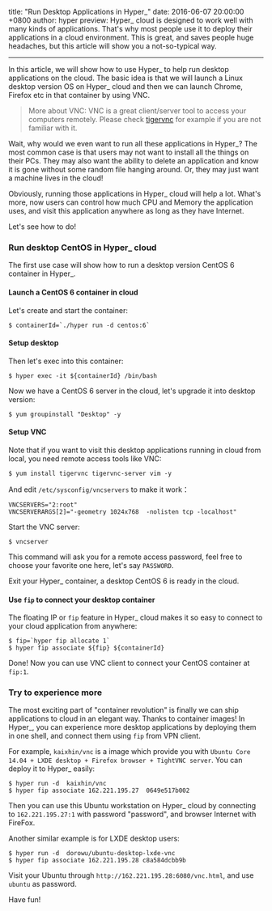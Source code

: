 title: "Run Desktop Applications in Hyper_"
date: 2016-06-07 20:00:00 +0800
author: hyper
preview: Hyper_ cloud is designed to work well with many kinds of applications. That's why most people use it to deploy their applications in a cloud environment. This is great, and saves people huge headaches, but this article will show you a not-so-typical way.

---

In this article, we will show how to use Hyper_ to help run desktop applications on the cloud. The basic idea is that we will launch a Linux desktop version OS on Hyper_ cloud and then we can launch Chrome, Firefox etc in that container by using VNC.

> More about VNC: VNC is a great client/server tool to access your computers remotely. Please check [tigervnc](http://tigervnc.org/) for example if you are not familiar with it. 

Wait, why would we even want to run all these applications in Hyper_? 
The most common case is that users may not want to install all the things on their PCs. 
They may also want the ability to delete an application and know it is gone without some random file hanging around. 
Or, they may just want a machine lives in the cloud!

Obviously, running those applications in Hyper_ cloud will help a lot. What's more, now users can control how much CPU and Memory the application uses, and visit this application anywhere as long as they have Internet. 

Let's see how to do!


### Run desktop CentOS in Hyper_ cloud

The first use case will show how to run a desktop version CentOS 6 container in Hyper_.

#### Launch a CentOS 6 container in cloud

Let's create and start the container:
```shell
$ containerId=`./hyper run -d centos:6`
```

#### Setup desktop
Then let's exec into this container:
```shell
$ hyper exec -it ${containerId} /bin/bash
```

Now we have a CentOS 6 server in the cloud, let's upgrade it into desktop version:
```shell
$ yum groupinstall "Desktop" -y
```

#### Setup VNC
Note that if you want to visit this desktop applications running in cloud from local, you need remote access tools like VNC:
```shell
$ yum install tigervnc tigervnc-server vim -y
```
And edit `/etc/sysconfig/vncservers` to make it work：
```
VNCSERVERS="2:root"
VNCSERVERARGS[2]="-geometry 1024x768  -nolisten tcp -localhost"
```
Start the VNC server:
```shell
$ vncserver
```
This command will ask you for a remote access password, feel free to choose your favorite one here, let's say `PASSWORD`.

Exit your Hyper_ container, a desktop CentOS 6 is ready in the cloud.


#### Use `fip` to connect your desktop container

The floating IP or `fip` feature in Hyper_ cloud makes it so easy to connect to your cloud application from anywhere:
```shell
$ fip=`hyper fip allocate 1`
$ hyper fip associate ${fip} ${containerId}
```

Done! Now you can use VNC client to connect your CentOS container at  `fip:1`.

### Try to experience more

The most exciting part of "container revolution" is finally we can ship applications to cloud in an elegant way. Thanks to container images! In Hyper_, you can experience more desktop applications by deploying them in one shell, and connect them using `fip` from VPN client.

For example, `kaixhin/vnc` is a image which provide you with `Ubuntu Core 14.04 + LXDE desktop + Firefox browser + TightVNC server`. You can deploy it to Hyper_ easily:
```shell
$ hyper run -d  kaixhin/vnc
$ hyper fip associate 162.221.195.27  0649e517b002
```
Then you can use this Ubuntu workstation on Hyper_ cloud by connecting to `162.221.195.27:1` with password "password", and browser Internet with FireFox. 

Another similar example is for LXDE desktop users:
```shell
$ hyper run -d  dorowu/ubuntu-desktop-lxde-vnc
$ hyper fip associate 162.221.195.28 c8a584dcbb9b
```
Visit your Ubuntu through `http://162.221.195.28:6080/vnc.html`, and use `ubuntu` as password.

Have fun!
